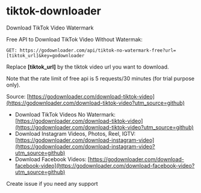 # tiktok-downloader
Download TikTok Video Watermark

Free API to Download TikTok Video Without Watermak:

```
GET: https://godownloader.com/api/tiktok-no-watermark-free?url=[tiktok_url]&key=godownloader
```

Replace **[tiktok_url]** by the tiktok video url you want to download.

Note that the rate limit of free api is 5 requests/30 minutes (for trial purpose only).

Source: [https://godownloader.com/download-tiktok-video](https://godownloader.com/download-tiktok-video?utm_source=github)


- Download TikTok Videos No Watermark: [https://godownloader.com/download-tiktok-video](https://godownloader.com/download-tiktok-video?utm_source=github)
- Download Instagram Videos, Photos, Reel, IGTV: [https://godownloader.com/download-instagram-video](https://godownloader.com/download-instagram-video?utm_source=github)
- Download Facebook Videos: [https://godownloader.com/download-facebook-video](https://godownloader.com/download-facebook-video?utm_source=github)

Create issue if you need any support
